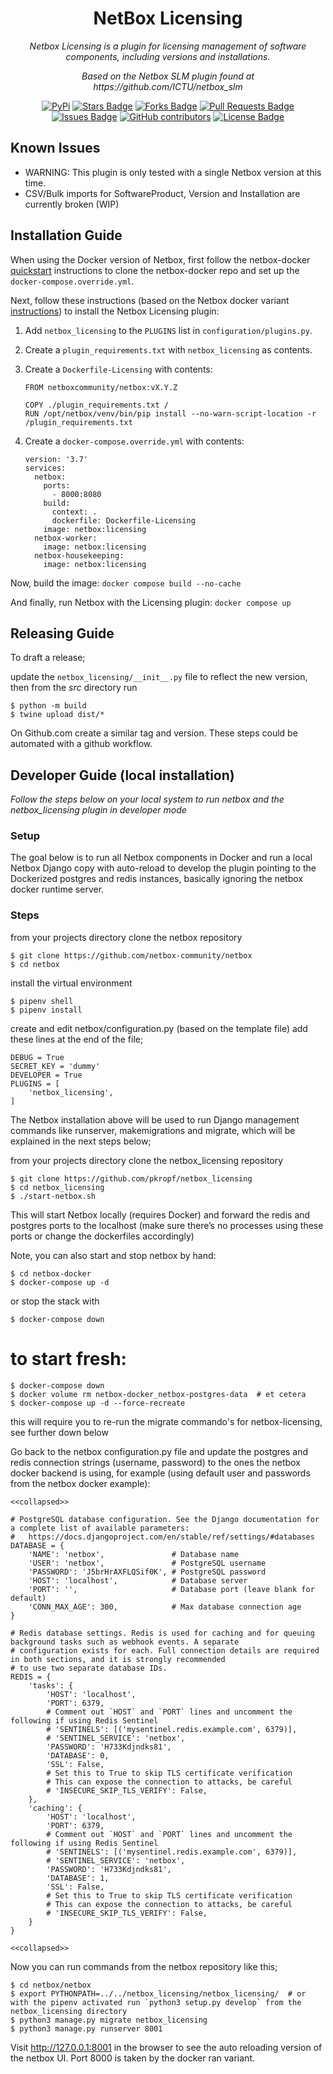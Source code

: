 <h1 align="center">NetBox Licensing</h1>

<p align="center"><i>Netbox Licensing is a plugin for licensing management of software components, including versions and installations.</i></p>

<p align="center"><i>Based on the Netbox SLM plugin found at https://github.com/ICTU/netbox_slm</i></p>

<div align="center">
<a href="https://pypi.org/project/netbox_licensing/"><img src="https://img.shields.io/pypi/v/netbox_licensing" alt="PyPi"/></a>
<a href="https://github.com/pkropf/netbox_licensing/stargazers"><img src="https://img.shields.io/github/stars/pkropf/netbox_licensing" alt="Stars Badge"/></a>
<a href="https://github.com/pkropf/netbox_licensing/network/members"><img src="https://img.shields.io/github/forks/pkropf/netbox_licensing" alt="Forks Badge"/></a>
<a href="https://github.com/pkropf/netbox_licensing/pulls"><img src="https://img.shields.io/github/issues-pr/pkropf/netbox_licensing" alt="Pull Requests Badge"/></a>
<a href="https://github.com/pkropf/netbox_licensing/issues"><img src="https://img.shields.io/github/issues/pkropf/netbox_licensing" alt="Issues Badge"/></a>
<a href="https://github.com/pkropf/netbox_licensing/graphs/contributors"><img alt="GitHub contributors" src="https://img.shields.io/github/contributors/pkropf/netbox_licensing?color=2b9348"></a>
<a href="https://github.com/pkropf/netbox_licensing/blob/master/LICENSE"><img src="https://img.shields.io/github/license/pkropf/netbox_licensing?color=2b9348" alt="License Badge"/></a>
</div>


## Known Issues

- WARNING: This plugin is only tested with a single Netbox version at this time.
- CSV/Bulk imports for SoftwareProduct, Version and Installation are currently broken (WIP)

## Installation Guide

When using the Docker version of Netbox, first follow the netbox-docker [quickstart](https://github.com/netbox-community/netbox-docker#quickstart) instructions to clone the netbox-docker repo and set up the ``docker-compose.override.yml``.

Next, follow these instructions (based on the Netbox docker variant
[instructions](https://github.com/netbox-community/netbox-docker/wiki/Configuration#custom-configuration-files))
to install the Netbox Licensing plugin:

1. Add ``netbox_licensing`` to the ``PLUGINS`` list in
   ``configuration/plugins.py``.
2. Create a ``plugin_requirements.txt`` with ``netbox_licensing`` as
   contents.
3. Create a ``Dockerfile-Licensing`` with contents:

   ```
   FROM netboxcommunity/netbox:vX.Y.Z

   COPY ./plugin_requirements.txt /
   RUN /opt/netbox/venv/bin/pip install --no-warn-script-location -r /plugin_requirements.txt
   ```

4. Create a ``docker-compose.override.yml`` with contents:

   ```
   version: '3.7'
   services:
     netbox:
       ports:
         - 8000:8080
       build:
         context: .
         dockerfile: Dockerfile-Licensing
       image: netbox:licensing
     netbox-worker:
       image: netbox:licensing
     netbox-housekeeping:
       image: netbox:licensing
   ```

Now, build the image: ``docker compose build --no-cache``

And finally, run Netbox with the Licensing plugin: ``docker compose up``

## Releasing Guide

To draft a release;

update the `netbox_licensing/__init__.py` file to reflect the new version, then from the *src*
directory run

   ```
   $ python -m build
   $ twine upload dist/*
   ```

On Github.com create a similar tag and version. These steps could be
automated with a github workflow.


## Developer Guide (local installation)

*Follow the steps below on your local system to run netbox and the
netbox_licensing plugin in developer mode*

### Setup

The goal below is to run all Netbox components in Docker and run a local
Netbox Django copy with auto-reload to develop the plugin pointing to
the Dockerized postgres and redis instances, basically ignoring the
netbox docker runtime server.

### Steps

   from your projects directory clone the netbox repository

   ```
   $ git clone https://github.com/netbox-community/netbox
   $ cd netbox
   ```
   
   install the virtual environment
   
   ```
   $ pipenv shell
   $ pipenv install
   ```

   create and edit netbox/configuration.py (based on the template file) add these lines at the end of the file;
   
   ```
   DEBUG = True
   SECRET_KEY = 'dummy'
   DEVELOPER = True
   PLUGINS = [
       'netbox_licensing',
   ]
   ```

The Netbox installation above will be used to run Django management
commands like runserver, makemigrations and migrate, which will be
explained in the next steps below;

   from your projects directory clone the netbox_licensing repository

   ```
   $ git clone https://github.com/pkropf/netbox_licensing
   $ cd netbox_licensing
   $ ./start-netbox.sh
   ```
   
This will start Netbox locally (requires Docker) and forward the redis
and postgres ports to the localhost (make sure there’s no processes
using these ports or change the dockerfiles accordingly)

Note, you can also start and stop netbox by hand:

   ```
   $ cd netbox-docker
   $ docker-compose up -d
   ```
   
   or stop the stack with

   ```
   $ docker-compose down
   ```
   
   # to start fresh:

   ```
   $ docker-compose down
   $ docker volume rm netbox-docker_netbox-postgres-data  # et cetera
   $ docker-compose up -d --force-recreate
   ```
   
   this will require you to re-run the migrate commando's for netbox-licensing, see further down below

Go back to the netbox configuration.py file and update the postgres and
redis connection strings (username, password) to the ones the netbox
docker backend is using, for example (using default user and passwords
from the netbox docker example):

   ```
   <<collapsed>>

   # PostgreSQL database configuration. See the Django documentation for a complete list of available parameters:
   #   https://docs.djangoproject.com/en/stable/ref/settings/#databases
   DATABASE = {
       'NAME': 'netbox',               # Database name
       'USER': 'netbox',               # PostgreSQL username
       'PASSWORD': 'J5brHrAXFLQSif0K', # PostgreSQL password
       'HOST': 'localhost',            # Database server
       'PORT': '',                     # Database port (leave blank for default)
       'CONN_MAX_AGE': 300,            # Max database connection age
   }

   # Redis database settings. Redis is used for caching and for queuing background tasks such as webhook events. A separate
   # configuration exists for each. Full connection details are required in both sections, and it is strongly recommended
   # to use two separate database IDs.
   REDIS = {
       'tasks': {
           'HOST': 'localhost',
           'PORT': 6379,
           # Comment out `HOST` and `PORT` lines and uncomment the following if using Redis Sentinel
           # 'SENTINELS': [('mysentinel.redis.example.com', 6379)],
           # 'SENTINEL_SERVICE': 'netbox',
           'PASSWORD': 'H733Kdjndks81',
           'DATABASE': 0,
           'SSL': False,
           # Set this to True to skip TLS certificate verification
           # This can expose the connection to attacks, be careful
           # 'INSECURE_SKIP_TLS_VERIFY': False,
       },
       'caching': {
           'HOST': 'localhost',
           'PORT': 6379,
           # Comment out `HOST` and `PORT` lines and uncomment the following if using Redis Sentinel
           # 'SENTINELS': [('mysentinel.redis.example.com', 6379)],
           # 'SENTINEL_SERVICE': 'netbox',
           'PASSWORD': 'H733Kdjndks81',
           'DATABASE': 1,
           'SSL': False,
           # Set this to True to skip TLS certificate verification
           # This can expose the connection to attacks, be careful
           # 'INSECURE_SKIP_TLS_VERIFY': False,
       }
   }

   <<collapsed>>
   ```
   
Now you can run commands from the netbox repository like this;

   ```
   $ cd netbox/netbox
   $ export PYTHONPATH=../../netbox_licensing/netbox_licensing/  # or with the pipenv activated run `python3 setup.py develop` from the netbox_licensing directory
   $ python3 manage.py migrate netbox_licensing
   $ python3 manage.py runserver 8001
   ```

Visit http://127.0.0.1:8001 in the browser to see the auto reloading
version of the netbox UI. Port 8000 is taken by the docker ran variant.
